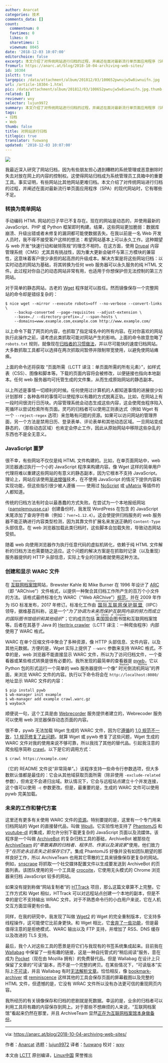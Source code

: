 ```yaml
---
author: Anarcat
categories: 技术
comments_data: []
count:
  commentnum: 0
  favtimes: 0
  likes: 0
  sharetimes: 1
  viewnum: 8045
date: '2018-12-03 10:07:00'
editorchoice: false
excerpt: 本文介绍了对传统网站进行归档的过程，并阐述在面对最新流行单页面应用程序（SPA）的现代网站时，它有哪些不足。
fromurl: https://anarc.at/blog/2018-10-04-archiving-web-sites/
id: 10304
islctt: true
largepic: /data/attachment/album/201812/03/100652pwnujw5w8iwnuifn.jpg
url: /article-10304-1.html
pic: /data/attachment/album/201812/03/100652pwnujw5w8iwnuifn.jpg.thumb.jpg
related: []
reviewer: wxy
selector: lujun9972
summary: 本文介绍了对传统网站进行归档的过程，并阐述在面对最新流行单页面应用程序（SPA）的现代网站时，它有哪些不足。
tags:
- 归档
- Web
thumb: false
title: 对网站进行归档
titlepic: true
translator: fuowang
updated: '2018-12-03 10:07:00'
---
```


![](/data/attachment/album/201812/03/100652pwnujw5w8iwnuifn.jpg)


我最近深入研究了网站归档，因为有些朋友担心遇到糟糕的系统管理或恶意删除时失去对放在网上的内容的控制权。这使得网站归档成为系统管理员工具箱中的重要工具。事实证明，有些网站比其他网站更难归档。本文介绍了对传统网站进行归档的过程，并阐述在面对最新流行单页面应用程序（SPA）的现代网站时，它有哪些不足。


### 转换为简单网站


手动编码 HTML 网站的日子早已不复存在。现在的网站是动态的，并使用最新的 JavaScript、PHP 或 Python 框架即时构建。结果，这些网站更加脆弱：数据库崩溃、升级出错或者未修复的漏洞都可能使数据丢失。在我以前是一名 Web 开发人员时，我不得不接受客户这样的想法：希望网站基本上可以永久工作。这种期望与 web 开发“快速行动和破除陈规”的理念不相符。在这方面，使用 [Drupal](https://drupal.org) 内容管理系统（CMS）尤其具有挑战性，因为重大更新会破坏与第三方模块的兼容性，这意味着客户很少承担的起高昂的升级成本。解决方案是将这些网站归档：以实时动态的网站为基础，将其转换为任何 web 服务器可以永久服务的纯 HTML 文件。此过程对你自己的动态网站非常有用，也适用于你想保护但无法控制的第三方网站。


对于简单的静态网站，古老的 [Wget](https://www.gnu.org/software/wget/) 程序就可以胜任。然而镜像保存一个完整网站的命令却是错综复杂的：



```
$ nice wget --mirror --execute robots=off --no-verbose --convert-links \
    --backup-converted --page-requisites --adjust-extension \
    --base=./ --directory-prefix=./ --span-hosts \
    --domains=www.example.com,example.com http://www.example.com/
```

以上命令下载了网页的内容，也抓取了指定域名中的所有内容。在对你喜欢的网站执行此操作之前，请考虑此类抓取可能对网站产生的影响。上面的命令故意忽略了 `robots.txt` 规则，就像现在[归档者的习惯做法](https://blog.archive.org/2017/04/17/robots-txt-meant-for-search-engines-dont-work-well-for-web-archives/)，并以尽可能快的速度归档网站。大多数抓取工具都可以选择在两次抓取间暂停并限制带宽使用，以避免使网站瘫痪。


上面的命令还将获取 “页面所需（LCTT 译注：单页面所需的所有元素）”，如样式表（CSS）、图像和脚本等。下载的页面内容将会被修改，以便链接也指向本地副本。任何 web 服务器均可托管生成的文件集，从而生成原始网站的静态副本。


以上所述是事情一切顺利的时候。任何使用过计算机的人都知道事情的进展很少如计划那样；各种各样的事情可以使程序以有趣的方式脱离正轨。比如，在网站上有一段时间很流行日历块。内容管理系统会动态生成这些内容，这会使爬虫程序陷入死循环以尝试检索所有页面。灵巧的归档者可以使用正则表达式（例如 Wget 有一个 `--reject-regex` 选项）来忽略有问题的资源。如果可以访问网站的管理界面，另一个方法是禁用日历、登录表单、评论表单和其他动态区域。一旦网站变成静态的，（那些动态区域）也肯定会停止工作，因此从原始网站中移除这些杂乱的东西也不是全无意义。


### JavaScript 噩梦


很不幸，有些网站不仅仅是纯 HTML 文件构建的。比如，在单页面网站中，web 浏览器通过执行一个小的 JavaScript 程序来构建内容。像 Wget 这样的简单用户代理将难以重建这些网站的有意义的静态副本，因为它根本不支持 JavaScript。理论上，网站应该使用[渐进增强](https://en.wikipedia.org/wiki/Progressive_enhancement)技术，在不使用 JavaScript 的情况下提供内容和实现功能，但这些指引很少被人遵循 —— 使用过 [NoScript](https://noscript.net/) 或 [uMatrix](https://github.com/gorhill/uMatrix) 等插件的人都知道。


传统的归档方法有时会以最愚蠢的方式失败。在尝试为一个本地报纸网站（[pamplemousse.ca](https://pamplemousse.ca/)）创建备份时，我发现 WordPress 在包含 的 JavaScript 末尾添加了查询字符串（例如：`?ver=1.12.4`）。这会使提供归档服务的 web 服务器不能正确进行内容类型检测，因为其靠文件扩展名来发送正确的 `Content-Type` 头部信息。在 web 浏览器加载此类归档时，这些脚本会加载失败，导致动态网站受损。


随着 web 向使用浏览器作为执行任意代码的虚拟机转化，依赖于纯 HTML 文件解析的归档方法也需要随之适应。这个问题的解决方案是在抓取时记录（以及重现）服务器提供的 HTTP 头部信息，实际上专业的归档者就使用这种方法。


### 创建和显示 WARC 文件


在 <ruby> <a href="https://archive.org">  互联网档案馆 </a> <rt>  Internet Archive </rt></ruby> 网站，Brewster Kahle 和 Mike Burner 在 1996 年设计了 [ARC](http://www.archive.org/web/researcher/ArcFileFormat.php) （即 “ARChive”）文件格式，以提供一种聚合其归档工作所产生的百万个小文件的方法。该格式最终标准化为 WARC（“Web ARChive”）[规范](https://iipc.github.io/warc-specifications/)，并在 2009 年作为 ISO 标准发布，2017 年修订。标准化工作由<ruby> <a href="https://en.wikipedia.org/wiki/International_Internet_Preservation_Consortium">  国际互联网保护联盟 </a> <rt>  International Internet Preservation Consortium </rt></ruby>（IIPC）领导，据维基百科称，这是一个“*为了协调为未来而保护互联网内容的努力而成立的国际图书馆组织和其他组织*”；它的成员包括<ruby> 美国国会图书馆 <rt>  US Library of Congress </rt></ruby>和互联网档案馆等。后者在其基于 Java 的 [Heritrix crawler](https://github.com/internetarchive/heritrix3/wiki)（LCTT 译注：一种爬虫程序）内部使用了 WARC 格式。


WARC 在单个压缩文件中聚合了多种资源，像 HTTP 头部信息、文件内容，以及其他元数据。方便的是，Wget 实际上提供了 `--warc` 参数来支持 WARC 格式。不幸的是，web 浏览器不能直接显示 WARC 文件，所以为了访问归档文件，一个查看器或某些格式转换是很有必要的。我所发现的最简单的查看器是 [pywb](https://github.com/webrecorder/pywb)，它以 Python 包的形式运行一个简单的 web 服务器提供一个像“<ruby> 时光倒流机网站 <rt>  Wayback Machine </rt></ruby>”的界面，来浏览 WARC 文件的内容。执行以下命令将会在 `http://localhost:8080/` 地址显示 WARC 文件的内容：



```
$ pip install pywb
$ wb-manager init example
$ wb-manager add example crawl.warc.gz
$ wayback
```

顺便说一句，这个工具是由 [Webrecorder](https://webrecorder.io/) 服务提供者建立的，Webrecoder 服务可以使用 web 浏览器保存动态页面的内容。


很不幸，pywb 无法加载 Wget 生成的 WARC 文件，因为它[遵循](https://github.com/webrecorder/pywb/issues/294)的 [1.0 规范不一致](https://github.com/iipc/warc-specifications/issues/23)，[1.1 规范修复了此问题](https://github.com/iipc/warc-specifications/issues/23)。就算 Wget 或 pywb 修复了这些问题，Wget 生成的 WARC 文件对我的使用来说不够可靠，所以我找了其他的替代品。引起我注意的爬虫程序简称 [crawl](https://git.autistici.org/ale/crawl/)。以下是它的调用方式：



```
$ crawl https://example.com/
```

（它的 README 文件说“非常简单”。）该程序支持一些命令行参数选项，但大多数默认值都是最佳的：它会从其他域获取页面所需（除非使用 `-exclude-related` 参数），但肯定不会递归出域。默认情况下，它会与远程站点建立十个并发连接，这个值可以使用 `-c` 参数更改。但是，最重要的是，生成的 WARC 文件可以使用 pywb 完美加载。


### 未来的工作和替代方案


这里还有更多有关使用 WARC 文件的[资源](https://archiveteam.org/index.php?title=The_WARC_Ecosystem)。特别要提的是，这里有一个专门用来归档网站的 Wget 的直接替代品，叫做 [Wpull](https://github.com/chfoo/wpull)。它实验性地支持了 [PhantomJS](http://phantomjs.org/) 和 [youtube-dl](http://rg3.github.io/youtube-dl/) 的集成，即允许分别下载更复杂的 JavaScript 页面以及流媒体。该程序是一个叫做 [ArchiveBot](https://www.archiveteam.org/index.php?title=ArchiveBot) 的复杂归档工具的基础，ArchiveBot 被那些在 [ArchiveTeam](https://archiveteam.org/) 的“*零散离群的归档者、程序员、作家以及演说家*”使用，他们致力于“*在历史永远丢失之前保存它们*”。集成 PhantomJS 好像并没有如团队期望的那样良好工作，所以 ArchiveTeam 也用其它零散的工具来镜像保存更复杂的网站。例如，[snscrape](https://github.com/JustAnotherArchivist/snscrape) 将抓取一个社交媒体配置文件以生成要发送到 ArchiveBot 的页面列表。该团队使用的另一个工具是 [crocoite](https://github.com/PromyLOPh/crocoite)，它使用无头模式的 Chrome 浏览器来归档 JavaScript 较多的网站。


如果没有提到称做“网站复制者”的 [HTTrack](http://www.httrack.com/) 项目，那么这篇文章算不上完整。它工作方式和 Wget 相似，HTTrack 可以对远程站点创建一个本地的副本，但是不幸的是它不支持输出 WRAC 文件。对于不熟悉命令行的小白用户来说，它在人机交互方面显得更有价值。


同样，在我的研究中，我发现了叫做 [Wget2](https://gitlab.com/gnuwget/wget2) 的 Wget 的完全重制版本，它支持多线程操作，这可能使它比前身更快。和 Wget 相比，它[舍弃了一些功能](https://gitlab.com/gnuwget/wget2/wikis/home)，但是最值得注意的是拒绝模式、WARC 输出以及 FTP 支持，并增加了 RSS、DNS 缓存以及改进的 TLS 支持。


最后，我个人对这些工具的愿景是将它们与我现有的书签系统集成起来。目前我在 [Wallabag](https://wallabag.org/) 中保留了一些有趣的链接，这是一种自托管式的“稍后阅读”服务，意在成为 [Pocket](https://getpocket.com/)（现在由 Mozilla 拥有）的免费替代品。但是 Wallabag 在设计上只保留了文章的“可读”副本，而不是一个完整的拷贝。在某些情况下，“可读版本”实际上[不可读](https://github.com/wallabag/wallabag/issues/2825)，并且 Wallabag 有时[无法解析文章](https://github.com/wallabag/wallabag/issues/2914)。恰恰相反，像 [bookmark-archiver](https://pirate.github.io/bookmark-archiver/) 或 [reminiscence](https://github.com/kanishka-linux/reminiscence) 这样其他的工具会保存页面的屏幕截图以及完整的 HTML 文件，但遗憾的是，它没有 WRAC 文件所以没有办法更可信的重现网页内容。


我所经历的有关镜像保存和归档的悲剧就是死数据。幸运的是，业余的归档者可以利用工具将有趣的内容保存到网上。对于那些不想麻烦的人来说，“互联网档案馆”看起来仍然在那里，并且 ArchiveTeam 显然[正在为互联网档案馆本身做备份](http://iabak.archiveteam.org)。




---


via: <https://anarc.at/blog/2018-10-04-archiving-web-sites/>


作者：[Anarcat](https://anarc.at) 选题：[lujun9972](https://github.com/lujun9972) 译者：[fuowang](https://github.com/fuowang) 校对：[wxy](https://github.com/wxy)


本文由 [LCTT](https://github.com/LCTT/TranslateProject) 原创编译，[Linux中国](https://linux.cn/) 荣誉推出